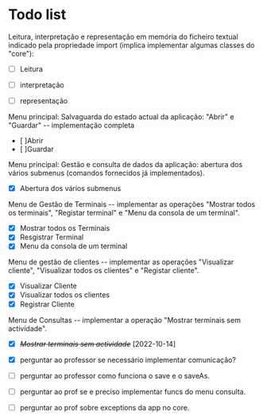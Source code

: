 # Todo list

Leitura, interpretação e representação em memória do ficheiro textual indicado pela propriedade import (implica implementar algumas classes do "core"):

- [ ] Leitura

* [ ] interpretação

- [ ] representação

Menu principal: Salvaguarda do estado actual da aplicação: "Abrir" e "Guardar" -- implementação completa

- [ ]Abrir
- [ ]Guardar

Menu principal: Gestão e consulta de dados da aplicação: abertura dos vários submenus (comandos fornecidos já implementados).

- [x] Abertura dos vários submenus

Menu de Gestão de Terminais -- implementar as operações "Mostrar todos os terminais", "Registar terminal" e "Menu da consola de um terminal".

- [x] Mostrar todos os Terminais
- [x] Resgistrar Terminal
- [x] Menu da consola de um terminal

Menu de gestão de clientes -- implementar as operações "Visualizar cliente", "Visualizar todos os clientes" e "Registar cliente".

- [x] Visualizar Cliente
- [x] Visualizar todos os clientes
- [x] Registrar Cliente

Menu de Consultas -- implementar a operação "Mostrar terminais sem actividade".

- [x] ~~_Mostrar terminais sem actividade_~~ [2022-10-14]

* [x] perguntar ao professor se necessário implementar comunicação?

* [ ] perguntar ao professor como funciona o save e o saveAs.
* [ ] perguntar ao prof se e preciso implementar funcs do menu consulta.
* [ ] perguntar ao prof sobre exceptions da app no core.
